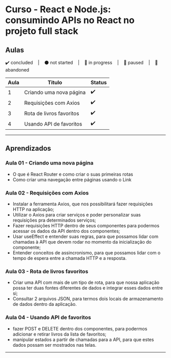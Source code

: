 # Curso - React e Node.js: consumindo APIs no React no projeto full stack 

## Aulas
<p>
  ✔️ concluded &nbsp;&nbsp;&nbsp;|&nbsp;&nbsp;&nbsp;
  ⚫ not started &nbsp;&nbsp;&nbsp;|&nbsp;&nbsp;&nbsp;
  🔵 in progress &nbsp;&nbsp;&nbsp;|&nbsp;&nbsp;&nbsp;
  🔶 paused &nbsp;&nbsp;&nbsp;|&nbsp;&nbsp;&nbsp;
  🔴 abandoned 
</p>

| Aula | Titulo | Status |
| --- | --- | --- |
| 1 | Criando uma nova página | ✔️ |
| 2 | Requisições com Axios | ✔️ |
| 3 | Rota de livros favoritos | ✔️ |
| 4 | Usando API de favoritos | ✔️ |


---

## Aprendizados

### Aula 01 - Criando uma nova página
<ul>
  <li>O que é React Router e como criar o suas primeiras rotas</li>
  <li>Como criar uma navegação entre páginas usando o Link</li>
</ul>

### Aula 02 - Requisições com Axios
<ul>
  <li>Instalar a ferramenta Axios, que nos possibilitará fazer requisições HTTP na aplicação;</li>
  <li>Utilizar o Axios para criar serviços e poder personalizar suas requisições pra determinados serviços;</li>
  <li>Fazer requisições HTTP dentro de seus componentes para podermos acessar os dados da API dentro dos componentes;</li>
  <li>Usar useEffect e entender suas regras, para que possamos lidar com chamadas à API que devem rodar no momento da inicialização do componente;</li>
  <li>Entender conceitos de assincronismo, para que possamos lidar com o tempo de espera entre a chamada HTTP e a resposta.</li>
</ul>

### Aula 03 - Rota de livros favoritos
<ul>
  <li>Criar uma API com mais de um tipo de rota, para que nossa aplicação possa ter duas fontes diferentes de dados e integrar esses dados entre si;</li>
  <li>Consultar 2 arquivos JSON, para termos dois locais de armazenamento de dados dentro da aplicação.</li>
</ul>

### Aula 04 - Usando API de favoritos
<ul>
  <li>fazer POST e DELETE dentro dos componentes, para podermos adicionar e retirar livros da lista de favoritos;</li>
  <li>manipular estados a partir de chamadas para a API, para que estes dados possam ser mostrados nas telas.</li>
</ul>


---
